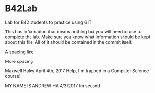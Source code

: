 # B42Lab
Lab for B42 students to practice using GIT

This has information that means nothing but you will need to use to complete the lab.
Make sure you know what information should be kept about this file. All of it should be contained in the commit itself. 

A spacing line

More spacing


Maxwell Haley
April 4th, 2017
Help, I'm trapped in a Computer Science course!


MY NAME IS ANDREW HA
4/3/2017
Im second
